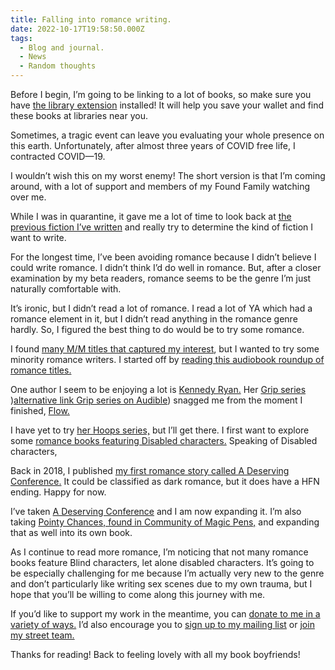 ```yaml
---
title: Falling into romance writing.
date: 2022-10-17T19:58:50.000Z
tags:
  - Blog and journal.
  - News
  - Random thoughts
---
```


Before I begin, I’m going to be linking to a lot of books, so make sure you have [the library extension](https://www.libraryextension.com/) installed! It will help you save your wallet and find these books at libraries near you.

Sometimes, a tragic event can leave you evaluating your whole presence on this earth. Unfortunately, after almost three years of COVID free life, I contracted COVID—19.

I wouldn’t wish this on my worst enemy! The short version is that I’m coming around, with a lot of support and members of my Found Family watching over me.

While I was in quarantine, it gave me a lot of time to look back at [the previous fiction I’ve written](/shorts) and really try to determine the kind of fiction I want to write.

For the longest time, I’ve been avoiding romance because I didn’t believe I could write romance. I didn’t think I’d do well in romance. But, after a closer examination by my beta readers, romance seems to be the genre I’m just naturally comfortable with.

It’s ironic, but I didn’t read a lot of romance. I read a lot of YA which had a romance element in it, but I didn’t read anything in the romance genre hardly. So, I figured the best thing to do would be to try some romance.

I found [many M/M titles that captured my interest](https://lgbtqreads.com/tag/mm/), but I wanted to try some minority romance writers. I started off by [reading this audiobook roundup of romance titles.](https://www.audible.com/blog/black-voices-in-romance)

One author I seem to be enjoying a lot is [Kennedy Ryan.](https://kennedyryanwrites.com/audiobooks/) Her [Grip series](https://libro.fm/search?q=Grip&searchby=series&sortby=series_asc) )[alternative link Grip series on Audible](https://www.audible.com/series/Grip-Audiobooks/B07477ZMQG?ref=a_pd_Flow-A_c1_series_1&pf_rd_p=df6bf89c-ab0c-4323-993a-2a046c7399f9&pf_rd_r=91E3Y9B6PJCEHH9E39RM)) snagged me from the moment I finished, [Flow.](https://libro.fm/audiobooks/9781541477599-flow-the-grip-prequel)

I have yet to try [her Hoops series,](https://kennedyryanwrites.com/hoopsebook/) but I’ll get there. I first want to explore some [romance books featuring Disabled characters.](https://lovelyaudiobooks.info/romance-books-about-disability/) Speaking of Disabled characters,

Back in 2018, I published [my first romance story called A Deserving Conference.](/posts/6625) It could be classified as dark romance, but it does have a HFN ending. Happy for now.

I’ve taken [A Deserving Conference](/posts/6625) and I am now expanding it. I’m also taking [Pointy Chances, found in Community of Magic Pens,](https://www.atthisarts.com/product/community-of-magic-pens/) and expanding that as well into its own book.

As I continue to read more romance, I’m noticing that not many romance books feature Blind characters, let alone disabled characters. It’s going to be especially challenging for me because I’m actually very new to the genre and don’t particularly like writing sex scenes due to my own trauma, but I hope that you’ll be willing to come along this journey with me.

If you’d like to support my work in the meantime, you can [donate to me in a variety of ways.](/support) I’d also encourage you to [sign up to my mailing list](https://rk.groups.io/g/portfolio/join) or [join my street team.](/team)

Thanks for reading! Back to feeling lovely with all my book boyfriends!
